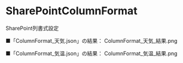# SharePointColumnFormat
SharePoint列書式設定

■「ColumnFormat_天気.json」の結果：
ColumnFormat_天気_結果.png

■「ColumnFormat_気温.json」の結果：
ColumnFormat_気温_結果.png
